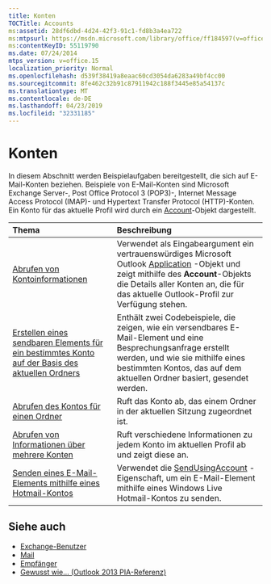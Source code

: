 ```yaml
---
title: Konten
TOCTitle: Accounts
ms:assetid: 28df6dbd-4d24-42f3-91c1-fd8b3a4ea722
ms:mtpsurl: https://msdn.microsoft.com/library/office/ff184597(v=office.15)
ms:contentKeyID: 55119790
ms.date: 07/24/2014
mtps_version: v=office.15
localization_priority: Normal
ms.openlocfilehash: d539f38419a8eaac60cd3054da6283a49bf4cc00
ms.sourcegitcommit: 8fe462c32b91c87911942c188f3445e85a54137c
ms.translationtype: MT
ms.contentlocale: de-DE
ms.lasthandoff: 04/23/2019
ms.locfileid: "32331185"
---
```

# <a name="accounts"></a>Konten 

In diesem Abschnitt werden Beispielaufgaben bereitgestellt, die sich auf E-Mail-Konten beziehen. Beispiele von E-Mail-Konten sind Microsoft Exchange Server-, Post Office Protocol 3 (POP3)-, Internet Message Access Protocol (IMAP)- und Hypertext Transfer Protocol (HTTP)-Konten. Ein Konto für das aktuelle Profil wird durch ein [Account](https://docs.microsoft.com/dotnet/api/microsoft.office.interop.outlook.account?view=outlook-pia)-Objekt dargestellt.


|Thema|Beschreibung|
|:----|:----------|
|[Abrufen von Kontoinformationen](how-to-get-account-information.md) | Verwendet als Eingabeargument ein vertrauenswürdiges Microsoft Outlook [Application](https://docs.microsoft.com/dotnet/api/microsoft.office.interop.outlook.application?view=outlook-pia) -Objekt und zeigt mithilfe des **Account**-Objekts die Details aller Konten an, die für das aktuelle Outlook-Profil zur Verfügung stehen.|
|[Erstellen eines sendbaren Elements für ein bestimmtes Konto auf der Basis des aktuellen Ordners](how-to-create-a-sendable-item-for-a-specific-account-based-on-the-current-folder.md) | Enthält zwei Codebeispiele, die zeigen, wie ein versendbares E-Mail-Element und eine Besprechungsanfrage erstellt werden, und wie sie mithilfe eines bestimmten Kontos, das auf dem aktuellen Ordner basiert, gesendet werden.|
|[Abrufen des Kontos für einen Ordner](how-to-get-the-account-for-a-folder.md) | Ruft das Konto ab, das einem Ordner in der aktuellen Sitzung zugeordnet ist.|
|[Abrufen von Informationen über mehrere Konten](how-to-get-information-about-multiple-accounts.md) | Ruft verschiedene Informationen zu jedem Konto im aktuellen Profil ab und zeigt diese an.|
|[Senden eines E-Mail-Elements mithilfe eines Hotmail-Kontos](how-to-send-a-mail-item-by-using-a-hotmail-account.md) | Verwendet die [SendUsingAccount](https://docs.microsoft.com/dotnet/api/microsoft.office.interop.outlook._mailitem.sendusingaccount?view=outlook-pia) -Eigenschaft, um ein E-Mail-Element mithilfe eines Windows Live Hotmail-Kontos zu senden.|

## <a name="see-also"></a>Siehe auch

- [Exchange-Benutzer](exchange-users.md)
- [Mail](mail.md)
- [Empfänger](recipients.md)
- [Gewusst wie... (Outlook 2013 PIA-Referenz)](how-do-i-outlook-2013-pia-reference.md)


